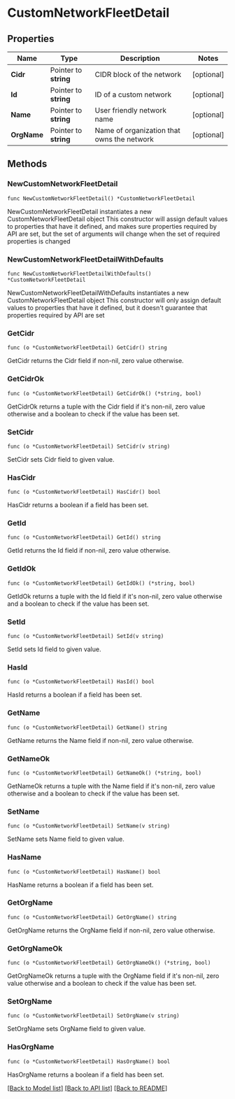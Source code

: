 # CustomNetworkFleetDetail

## Properties

Name | Type | Description | Notes
------------ | ------------- | ------------- | -------------
**Cidr** | Pointer to **string** | CIDR block of the network | [optional] 
**Id** | Pointer to **string** | ID of a custom network | [optional] 
**Name** | Pointer to **string** | User friendly network name | [optional] 
**OrgName** | Pointer to **string** | Name of organization that owns the network | [optional] 

## Methods

### NewCustomNetworkFleetDetail

`func NewCustomNetworkFleetDetail() *CustomNetworkFleetDetail`

NewCustomNetworkFleetDetail instantiates a new CustomNetworkFleetDetail object
This constructor will assign default values to properties that have it defined,
and makes sure properties required by API are set, but the set of arguments
will change when the set of required properties is changed

### NewCustomNetworkFleetDetailWithDefaults

`func NewCustomNetworkFleetDetailWithDefaults() *CustomNetworkFleetDetail`

NewCustomNetworkFleetDetailWithDefaults instantiates a new CustomNetworkFleetDetail object
This constructor will only assign default values to properties that have it defined,
but it doesn't guarantee that properties required by API are set

### GetCidr

`func (o *CustomNetworkFleetDetail) GetCidr() string`

GetCidr returns the Cidr field if non-nil, zero value otherwise.

### GetCidrOk

`func (o *CustomNetworkFleetDetail) GetCidrOk() (*string, bool)`

GetCidrOk returns a tuple with the Cidr field if it's non-nil, zero value otherwise
and a boolean to check if the value has been set.

### SetCidr

`func (o *CustomNetworkFleetDetail) SetCidr(v string)`

SetCidr sets Cidr field to given value.

### HasCidr

`func (o *CustomNetworkFleetDetail) HasCidr() bool`

HasCidr returns a boolean if a field has been set.

### GetId

`func (o *CustomNetworkFleetDetail) GetId() string`

GetId returns the Id field if non-nil, zero value otherwise.

### GetIdOk

`func (o *CustomNetworkFleetDetail) GetIdOk() (*string, bool)`

GetIdOk returns a tuple with the Id field if it's non-nil, zero value otherwise
and a boolean to check if the value has been set.

### SetId

`func (o *CustomNetworkFleetDetail) SetId(v string)`

SetId sets Id field to given value.

### HasId

`func (o *CustomNetworkFleetDetail) HasId() bool`

HasId returns a boolean if a field has been set.

### GetName

`func (o *CustomNetworkFleetDetail) GetName() string`

GetName returns the Name field if non-nil, zero value otherwise.

### GetNameOk

`func (o *CustomNetworkFleetDetail) GetNameOk() (*string, bool)`

GetNameOk returns a tuple with the Name field if it's non-nil, zero value otherwise
and a boolean to check if the value has been set.

### SetName

`func (o *CustomNetworkFleetDetail) SetName(v string)`

SetName sets Name field to given value.

### HasName

`func (o *CustomNetworkFleetDetail) HasName() bool`

HasName returns a boolean if a field has been set.

### GetOrgName

`func (o *CustomNetworkFleetDetail) GetOrgName() string`

GetOrgName returns the OrgName field if non-nil, zero value otherwise.

### GetOrgNameOk

`func (o *CustomNetworkFleetDetail) GetOrgNameOk() (*string, bool)`

GetOrgNameOk returns a tuple with the OrgName field if it's non-nil, zero value otherwise
and a boolean to check if the value has been set.

### SetOrgName

`func (o *CustomNetworkFleetDetail) SetOrgName(v string)`

SetOrgName sets OrgName field to given value.

### HasOrgName

`func (o *CustomNetworkFleetDetail) HasOrgName() bool`

HasOrgName returns a boolean if a field has been set.


[[Back to Model list]](../README.md#documentation-for-models) [[Back to API list]](../README.md#documentation-for-api-endpoints) [[Back to README]](../README.md)


